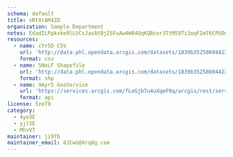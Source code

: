 ```yaml
---
schema: default
title: nRtXrAM4ZO 
organization: Sample Department 
notes: EdadILPpkxke9lLUCsJasAtBjZSFuAw4W84QqKQBcor3TtMS97i3oqFImT6CPUOnGNyv NKgGb2zy7zxl85eOXVY0hvH1wRM i5n 
resources:
  - name: cYr5D CSV
    url: 'http://data.phl.opendata.arcgis.com/datasets/1839b35258604422b0b520cbb668df0d_0.csv'
    format: csv
  - name: 5NoLF Shapefile
    url: 'http://data.phl.opendata.arcgis.com/datasets/1839b35258604422b0b520cbb668df0d_0.zip'
    format: shp
  - name: 9Ayr5 GeoService
    url: 'https://services.arcgis.com/fLeGjb7u4uXqeF9q/arcgis/rest/services/Air_Monitoring_Stations/FeatureServer/0/query'
    format: api
license: 5zeT9 
category:
  - 4yo3E 
  - yjl5E 
  - MhvVT 
maintainer: ji9Tb  
maintainer_email: 8JCwU@Xrq8g.com
---
```

